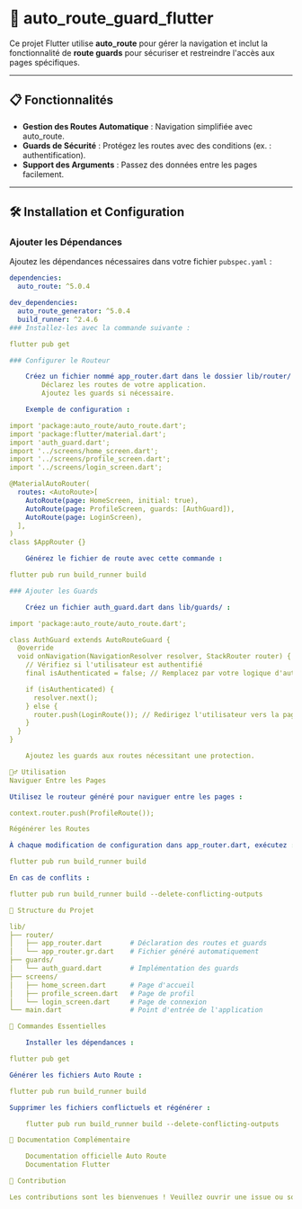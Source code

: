  # 🚀 auto_route_guard_flutter

Ce projet Flutter utilise **auto_route** pour gérer la navigation et inclut la fonctionnalité de **route guards** pour sécuriser et restreindre l'accès aux pages spécifiques.

---

## 📋 Fonctionnalités

- **Gestion des Routes Automatique** : Navigation simplifiée avec auto_route.
- **Guards de Sécurité** : Protégez les routes avec des conditions (ex. : authentification).
- **Support des Arguments** : Passez des données entre les pages facilement.

---

## 🛠️ Installation et Configuration

### Ajouter les Dépendances
Ajoutez les dépendances nécessaires dans votre fichier `pubspec.yaml` :
```yaml
dependencies:
  auto_route: ^5.0.4

dev_dependencies:
  auto_route_generator: ^5.0.4
  build_runner: ^2.4.6
### Installez-les avec la commande suivante :

flutter pub get

### Configurer le Routeur

    Créez un fichier nommé app_router.dart dans le dossier lib/router/ :
        Déclarez les routes de votre application.
        Ajoutez les guards si nécessaire.

    Exemple de configuration :

import 'package:auto_route/auto_route.dart';
import 'package:flutter/material.dart';
import 'auth_guard.dart';
import '../screens/home_screen.dart';
import '../screens/profile_screen.dart';
import '../screens/login_screen.dart';

@MaterialAutoRouter(
  routes: <AutoRoute>[
    AutoRoute(page: HomeScreen, initial: true),
    AutoRoute(page: ProfileScreen, guards: [AuthGuard]),
    AutoRoute(page: LoginScreen),
  ],
)
class $AppRouter {}

    Générez le fichier de route avec cette commande :

flutter pub run build_runner build

### Ajouter les Guards

    Créez un fichier auth_guard.dart dans lib/guards/ :

import 'package:auto_route/auto_route.dart';

class AuthGuard extends AutoRouteGuard {
  @override
  void onNavigation(NavigationResolver resolver, StackRouter router) {
    // Vérifiez si l'utilisateur est authentifié
    final isAuthenticated = false; // Remplacez par votre logique d'authentification

    if (isAuthenticated) {
      resolver.next();
    } else {
      router.push(LoginRoute()); // Redirigez l'utilisateur vers la page de connexion
    }
  }
}

    Ajoutez les guards aux routes nécessitant une protection.

🏃‍♂️ Utilisation
Naviguer Entre les Pages

Utilisez le routeur généré pour naviguer entre les pages :

context.router.push(ProfileRoute());

Régénérer les Routes

À chaque modification de configuration dans app_router.dart, exécutez :

flutter pub run build_runner build

En cas de conflits :

flutter pub run build_runner build --delete-conflicting-outputs

📂 Structure du Projet

lib/
├── router/
│   ├── app_router.dart       # Déclaration des routes et guards
│   └── app_router.gr.dart    # Fichier généré automatiquement
├── guards/
│   └── auth_guard.dart       # Implémentation des guards
├── screens/
│   ├── home_screen.dart      # Page d'accueil
│   ├── profile_screen.dart   # Page de profil
│   └── login_screen.dart     # Page de connexion
└── main.dart                 # Point d'entrée de l'application

🔄 Commandes Essentielles

    Installer les dépendances :

flutter pub get

Générer les fichiers Auto Route :

flutter pub run build_runner build

Supprimer les fichiers conflictuels et régénérer :

    flutter pub run build_runner build --delete-conflicting-outputs

📖 Documentation Complémentaire

    Documentation officielle Auto Route
    Documentation Flutter

🤝 Contribution

Les contributions sont les bienvenues ! Veuillez ouvrir une issue ou soumettre une pull request.

